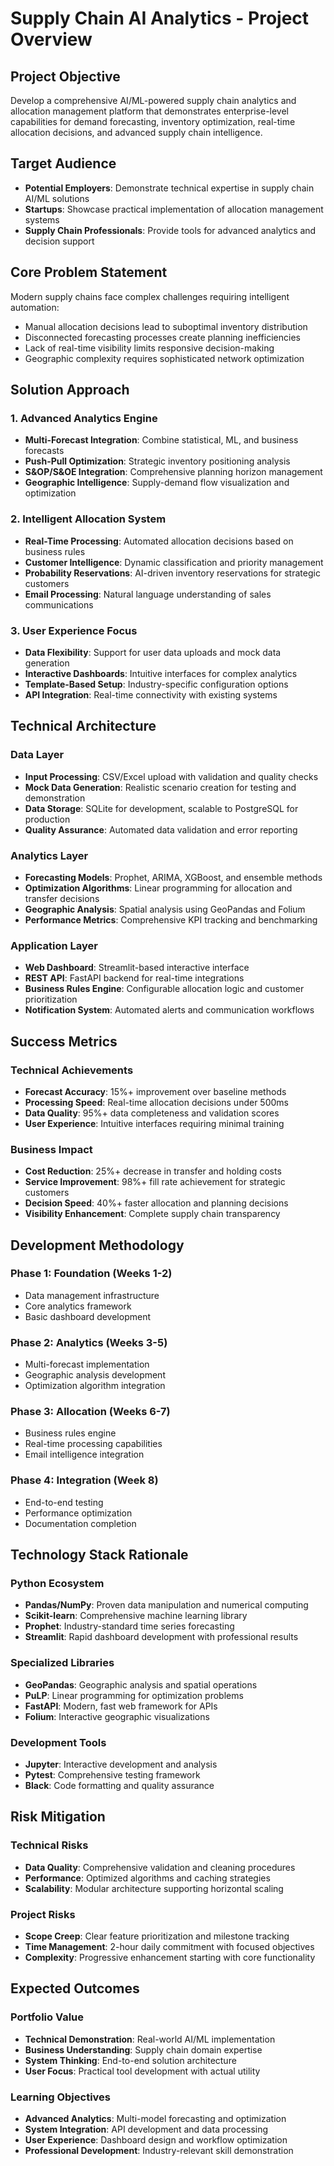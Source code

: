# Supply Chain AI Analytics - Project Overview

## Project Objective

Develop a comprehensive AI/ML-powered supply chain analytics and allocation management platform that demonstrates enterprise-level capabilities for demand forecasting, inventory optimization, real-time allocation decisions, and advanced supply chain intelligence.

## Target Audience

- **Potential Employers**: Demonstrate technical expertise in supply chain AI/ML solutions
- **Startups**: Showcase practical implementation of allocation management systems
- **Supply Chain Professionals**: Provide tools for advanced analytics and decision support

## Core Problem Statement

Modern supply chains face complex challenges requiring intelligent automation:
- Manual allocation decisions lead to suboptimal inventory distribution
- Disconnected forecasting processes create planning inefficiencies
- Lack of real-time visibility limits responsive decision-making
- Geographic complexity requires sophisticated network optimization

## Solution Approach

### 1. Advanced Analytics Engine
- **Multi-Forecast Integration**: Combine statistical, ML, and business forecasts
- **Push-Pull Optimization**: Strategic inventory positioning analysis
- **S&OP/S&OE Integration**: Comprehensive planning horizon management
- **Geographic Intelligence**: Supply-demand flow visualization and optimization

### 2. Intelligent Allocation System
- **Real-Time Processing**: Automated allocation decisions based on business rules
- **Customer Intelligence**: Dynamic classification and priority management
- **Probability Reservations**: AI-driven inventory reservations for strategic customers
- **Email Processing**: Natural language understanding of sales communications

### 3. User Experience Focus
- **Data Flexibility**: Support for user data uploads and mock data generation
- **Interactive Dashboards**: Intuitive interfaces for complex analytics
- **Template-Based Setup**: Industry-specific configuration options
- **API Integration**: Real-time connectivity with existing systems

## Technical Architecture

### Data Layer
- **Input Processing**: CSV/Excel upload with validation and quality checks
- **Mock Data Generation**: Realistic scenario creation for testing and demonstration
- **Data Storage**: SQLite for development, scalable to PostgreSQL for production
- **Quality Assurance**: Automated data validation and error reporting

### Analytics Layer
- **Forecasting Models**: Prophet, ARIMA, XGBoost, and ensemble methods
- **Optimization Algorithms**: Linear programming for allocation and transfer decisions
- **Geographic Analysis**: Spatial analysis using GeoPandas and Folium
- **Performance Metrics**: Comprehensive KPI tracking and benchmarking

### Application Layer
- **Web Dashboard**: Streamlit-based interactive interface
- **REST API**: FastAPI backend for real-time integrations
- **Business Rules Engine**: Configurable allocation logic and customer prioritization
- **Notification System**: Automated alerts and communication workflows

## Success Metrics

### Technical Achievements
- **Forecast Accuracy**: 15%+ improvement over baseline methods
- **Processing Speed**: Real-time allocation decisions under 500ms
- **Data Quality**: 95%+ data completeness and validation scores
- **User Experience**: Intuitive interfaces requiring minimal training

### Business Impact
- **Cost Reduction**: 25%+ decrease in transfer and holding costs
- **Service Improvement**: 98%+ fill rate achievement for strategic customers
- **Decision Speed**: 40%+ faster allocation and planning decisions
- **Visibility Enhancement**: Complete supply chain transparency

## Development Methodology

### Phase 1: Foundation (Weeks 1-2)
- Data management infrastructure
- Core analytics framework
- Basic dashboard development

### Phase 2: Analytics (Weeks 3-5)
- Multi-forecast implementation
- Geographic analysis development
- Optimization algorithm integration

### Phase 3: Allocation (Weeks 6-7)
- Business rules engine
- Real-time processing capabilities
- Email intelligence integration

### Phase 4: Integration (Week 8)
- End-to-end testing
- Performance optimization
- Documentation completion

## Technology Stack Rationale

### Python Ecosystem
- **Pandas/NumPy**: Proven data manipulation and numerical computing
- **Scikit-learn**: Comprehensive machine learning library
- **Prophet**: Industry-standard time series forecasting
- **Streamlit**: Rapid dashboard development with professional results

### Specialized Libraries
- **GeoPandas**: Geographic analysis and spatial operations
- **PuLP**: Linear programming for optimization problems
- **FastAPI**: Modern, fast web framework for APIs
- **Folium**: Interactive geographic visualizations

### Development Tools
- **Jupyter**: Interactive development and analysis
- **Pytest**: Comprehensive testing framework
- **Black**: Code formatting and quality assurance

## Risk Mitigation

### Technical Risks
- **Data Quality**: Comprehensive validation and cleaning procedures
- **Performance**: Optimized algorithms and caching strategies
- **Scalability**: Modular architecture supporting horizontal scaling

### Project Risks
- **Scope Creep**: Clear feature prioritization and milestone tracking
- **Time Management**: 2-hour daily commitment with focused objectives
- **Complexity**: Progressive enhancement starting with core functionality

## Expected Outcomes

### Portfolio Value
- **Technical Demonstration**: Real-world AI/ML implementation
- **Business Understanding**: Supply chain domain expertise
- **System Thinking**: End-to-end solution architecture
- **User Focus**: Practical tool development with actual utility

### Learning Objectives
- **Advanced Analytics**: Multi-model forecasting and optimization
- **System Integration**: API development and data processing
- **User Experience**: Dashboard design and workflow optimization
- **Professional Development**: Industry-relevant skill demonstration
